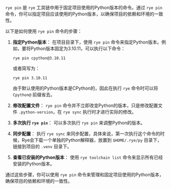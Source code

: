 `rye pin` 是 `rye` 工具链中用于固定项目使用的Python版本的命令。通过 `rye pin` 命令，你可以指定项目应该使用的Python版本，以确保项目的依赖和环境的一致性。

以下是如何使用 `rye pin` 命令的步骤：

1. **指定Python版本**：
   在项目目录下，使用 `rye pin` 命令来指定Python版本。例如，要将Python版本固定为3.10.11，可以执行以下命令：
   ```
   rye pin cpython@3.10.11
   ```
   或者简写为：
   ```
   rye pin 3.10.11
   ```
   由于默认使用的Python版本是CPython的，因此在执行 `rye` 命令时可以将 `Cpython@` 前缀省去。

2. **修改配置文件**：
   `rye pin` 命令并不立即改变Python的版本，只是修改配置文件 `.python-version`，在 `rye sync` 执行时才进行实际的修改。

3. **多次执行 `rye pin`**：
   可以多次执行 `rye pin` 来调整Python的版本。

4. **同步配置**：
   执行 `rye sync` 来同步配置，具体来说，第一次执行这个命令的时候，Rye会下载一个单独的Python解释器，放置到 `$HOME/.rye/py` 目录下，链接到项目的 `.venv` 目录下。

5. **查看已安装的Python版本**：
   使用 `rye toolchain list` 命令来显示所有已经安装的Python版本。

通过这些步骤，你可以使用 `rye pin` 命令来管理和固定项目使用的Python版本，确保项目的依赖和环境的一致性。